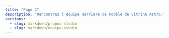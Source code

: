 ```yaml
---
title: "Page 3"
description: "Rencontrez l'équipe derrière ce modèle de vitrine Astro."
sections:
  - slug: markdown/propos-studio
  - slug: markdown/equipe-studio
---
```

